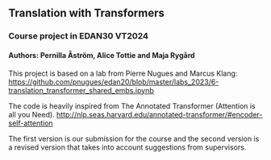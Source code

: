 ## Translation with Transformers

### Course project in EDAN30 VT2024

#### Authors: Pernilla Åström, Alice Tottie and Maja Rygård

This project is based on a lab from Pierre Nugues and Marcus Klang:
https://github.com/pnugues/edan20/blob/master/labs_2023/6-translation_transformer_shared_embs.ipynb 

The code is heavily inspired from The Annotated Transformer (Attention is all you Need).
http://nlp.seas.harvard.edu/annotated-transformer/#encoder-self-attention

The first version is our submission for the course and the second version is a revised version that takes into account suggestions from supervisors.
